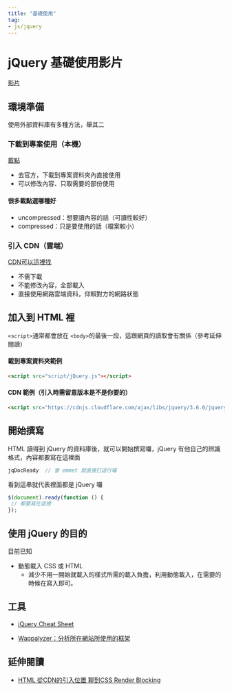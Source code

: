 ```yaml
---
title: "基礎使用"
tag: 
- js/jquery
---
```

# jQuery 基礎使用影片
[影片](https://www.youtube.com/watch?v=GVWOIP-HX70)
## 環境準備
使用外部資料庫有多種方法，舉其二
### 下載到專案使用（本機）
[載點](https://jquery.com/download/)
- 去官方，下載到專案資料夾內直接使用
- 可以修改內容、只取需要的部份使用
#### 很多載點選哪種好
-   uncompressed：想要讀內容的話（可讀性較好）
-   compressed：只是要使用的話（檔案較小）
### 引入 CDN（雲端）
[CDN可以這裡找](https://cdnjs.com/libraries/jquery)
- 不需下載
- 不能修改內容，全部載入
- 直接使用網路雲端資料，仰賴對方的網路狀態
## 加入到 HTML 裡
`<script>`通常都會放在 `<body>`的最後一段，這跟網頁的讀取會有關係（參考延伸閱讀）
#### 載到專案資料夾範例
```html
<script src="script/jQuery.js"></script>
```

#### CDN 範例（引入時需留意版本是不是你要的）
```html
<script src="https://cdnjs.cloudflare.com/ajax/libs/jquery/3.6.0/jquery.min.js"></script>
```


## 開始撰寫
HTML 讀得到 jQuery 的資料庫後，就可以開始撰寫囉，jQuery 有他自己的辨識格式，內容都要寫在這裡面

```js
jqDocReady  // 會 emmet 就直接打這行囉
```
看到這串就代表裡面都是 jQuery 囉
```js
$(document).ready(function () {
 // 都要寫在這裡
});
```
  
## 使用 jQuery 的目的
目前已知
 -   動態載入 CSS 或 HTML
	 -   減少不用一開始就載入的樣式所需的載入負擔，利用動態載入，在需要的時候在寫入即可。
## 工具
-   [jQuery Cheat Sheet](https://oscarotero.com/jquery/)

-   [Wappalyzer：分析所在網站所使用的框架](https://www.wappalyzer.com/installed/?utm_source=installed&utm_medium=extension&utm_campaign=wappalyzer)
## 延伸閱讀
- [HTML 從CDN的引入位置 聊到CSS Render Blocking](https://realdennis.medium.com/html-%E5%BE%9Ecdn%E7%9A%84%E5%BC%95%E5%85%A5%E4%BD%8D%E7%BD%AE-%E8%81%8A%E5%88%B0css-render-blocking-3894a0428f29)


